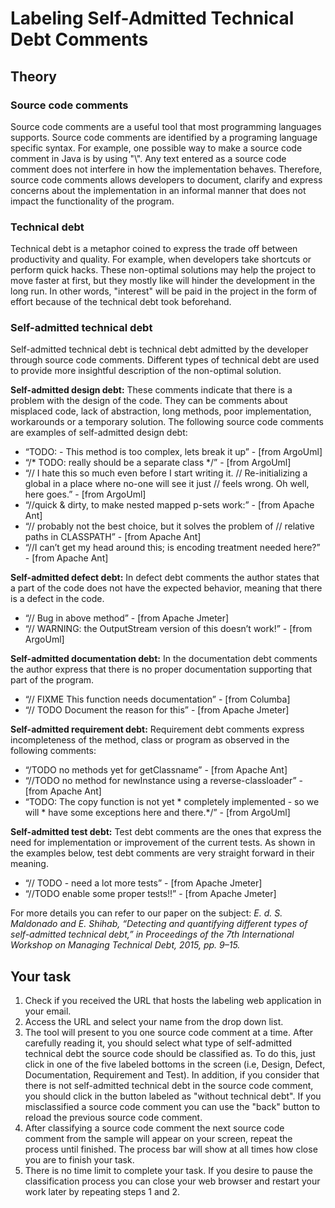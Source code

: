 # Labeling Self-Admitted Technical Debt Comments

## Theory

### Source code comments

Source code comments are a useful tool that most programming languages supports. Source code comments are identified by a programing language specific syntax. For example, one possible way to make a source code comment in Java is by using "\\". Any text entered as a source code comment does not interfere in how the implementation behaves. Therefore, source code comments allows developers to document, clarify and express concerns about the implementation in an informal manner that does not impact the functionality of the program. 

### Technical debt

Technical debt is a metaphor coined to express the trade off between productivity and quality. For example, when developers take shortcuts or perform quick hacks. These non-optimal solutions may help the project to move faster at first, but they mostly like will hinder the development in the long run. In other words, "interest" will be paid in the project in the form of effort because of the technical debt took beforehand.

### Self-admitted technical debt

Self-admitted technical debt is technical debt admitted by the developer through source code comments. Different types of technical debt are used to provide more insightful description of the non-optimal solution.

**Self-admitted design debt:** These comments indicate that there is a problem with the design of the code. They can be comments about misplaced code, lack of abstraction, long methods, poor implementation, workarounds or a temporary solution. The following source code comments are examples of self-admitted design debt:

* “TODO: - This method is too complex, lets break it up” - [from ArgoUml]
* “/* TODO: really should be a separate class */” - [from ArgoUml]
* “// I hate this so much even before I start writing it. // Re-initializing a global in a place where no-one will see it just // feels wrong. Oh well, here goes.” - [from ArgoUml]
* “//quick & dirty, to make nested mapped p-sets work:” - [from Apache Ant]
* “// probably not the best choice, but it solves the problem of // relative paths in CLASSPATH” - [from Apache Ant]
* “//I can’t get my head around this; is encoding treatment needed here?” - [from Apache Ant]

**Self-admitted defect debt:** In defect debt comments the author states that a part of the code does not have the expected behavior, meaning that there is a defect in the code.

* “// Bug in above method” - [from Apache Jmeter] 
* “// WARNING: the OutputStream version of this doesn’t work!” - [from ArgoUml]

**Self-admitted documentation debt:** In the documentation debt comments the author express that there is no proper documentation supporting that part of the program.

* “// FIXME This function needs documentation” - [from Columba]
* “// TODO Document the reason for this” - [from Apache Jmeter]

**Self-admitted requirement debt:** Requirement debt comments express incompleteness of the method, class or program as observed in the following comments:

* “/TODO no methods yet for getClassname” - [from Apache Ant]
* “//TODO no method for newInstance using a reverse-classloader” - [from Apache Ant]
* “TODO: The copy function is not yet * completely implemented - so we will * have some exceptions here and there.*/” - [from ArgoUml]

**Self-admitted test debt:** Test debt comments are the ones that express the need for implementation or improvement of the current tests. As shown in the examples below, test debt comments are very straight forward in their meaning. 

* “// TODO - need a lot more tests” - [from Apache Jmeter]
* “//TODO enable some proper tests!!” - [from Apache Jmeter]

For more details you can refer to our paper on the subject:
*E. d. S. Maldonado and E. Shihab, “Detecting and quantifying different types of self-admitted technical debt,” in Proceedings of the 7th International Workshop on Managing Technical Debt, 2015, pp. 9–15.*

## Your task

1. Check if you received the URL that hosts the labeling web application in your email.
2. Access the URL and select your name from the drop down list.
3. The tool will present to you one source code comment at a time. After carefully reading it, you should select what type of self-admitted technical debt the source code should be classified as. To do this, just click in one of the five labeled bottoms in the screen (i.e, Design, Defect, Documentation, Requirement and Test). In addition, if you consider that there is not self-admitted technical debt in the source code comment, you should click in the button labeled as "without technical debt". If you misclassified a source code comment you can use the "back" button to reload the previous source code comment.
4. After classifying a source code comment the next source code comment from the sample will appear on your screen, repeat the process until finished. The process bar will show at all times how close you are to finish your task.
5. There is no time limit to complete your task. If you desire to pause the classification process you can close your web browser and restart your work later by repeating steps 1 and 2.

